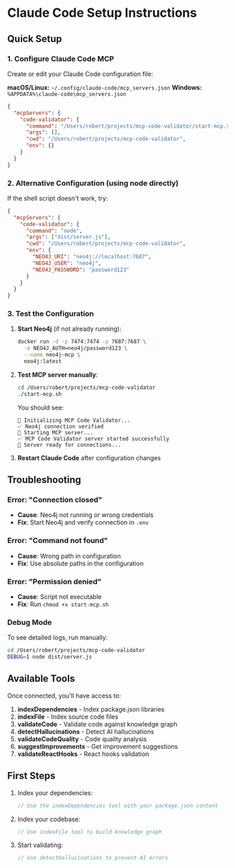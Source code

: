 # Claude Code Setup Instructions

## Quick Setup

### 1. Configure Claude Code MCP

Create or edit your Claude Code configuration file:

**macOS/Linux:** `~/.config/claude-code/mcp_servers.json`
**Windows:** `%APPDATA%\claude-code\mcp_servers.json`

```json
{
  "mcpServers": {
    "code-validator": {
      "command": "/Users/robert/projects/mcp-code-validator/start-mcp.sh",
      "args": [],
      "cwd": "/Users/robert/projects/mcp-code-validator",
      "env": {}
    }
  }
}
```

### 2. Alternative Configuration (using node directly)

If the shell script doesn't work, try:

```json
{
  "mcpServers": {
    "code-validator": {
      "command": "node",
      "args": ["dist/server.js"],
      "cwd": "/Users/robert/projects/mcp-code-validator",
      "env": {
        "NEO4J_URI": "neo4j://localhost:7687",
        "NEO4J_USER": "neo4j",
        "NEO4J_PASSWORD": "password123"
      }
    }
  }
}
```

### 3. Test the Configuration

1. **Start Neo4j** (if not already running):
   ```bash
   docker run -d -p 7474:7474 -p 7687:7687 \
     -e NEO4J_AUTH=neo4j/password123 \
     --name neo4j-mcp \
     neo4j:latest
   ```

2. **Test MCP server manually**:
   ```bash
   cd /Users/robert/projects/mcp-code-validator
   ./start-mcp.sh
   ```
   
   You should see:
   ```
   🔧 Initializing MCP Code Validator...
   ✅ Neo4j connection verified
   🚀 Starting MCP server...
   ✅ MCP Code Validator server started successfully
   🎯 Server ready for connections...
   ```

3. **Restart Claude Code** after configuration changes

## Troubleshooting

### Error: "Connection closed"
- **Cause**: Neo4j not running or wrong credentials
- **Fix**: Start Neo4j and verify connection in `.env`

### Error: "Command not found"
- **Cause**: Wrong path in configuration
- **Fix**: Use absolute paths in the configuration

### Error: "Permission denied"
- **Cause**: Script not executable
- **Fix**: Run `chmod +x start-mcp.sh`

### Debug Mode

To see detailed logs, run manually:
```bash
cd /Users/robert/projects/mcp-code-validator
DEBUG=1 node dist/server.js
```

## Available Tools

Once connected, you'll have access to:

1. **indexDependencies** - Index package.json libraries
2. **indexFile** - Index source code files  
3. **validateCode** - Validate code against knowledge graph
4. **detectHallucinations** - Detect AI hallucinations
5. **validateCodeQuality** - Code quality analysis
6. **suggestImprovements** - Get improvement suggestions
7. **validateReactHooks** - React hooks validation

## First Steps

1. Index your dependencies:
   ```typescript
   // Use the indexDependencies tool with your package.json content
   ```

2. Index your codebase:
   ```typescript
   // Use indexFile tool to build knowledge graph
   ```

3. Start validating:
   ```typescript
   // Use detectHallucinations to prevent AI errors
   ```